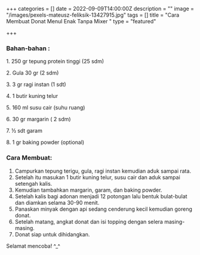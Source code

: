 +++
categories = []
date = 2022-09-09T14:00:00Z
description = ""
image = "/images/pexels-mateusz-feliksik-13427915.jpg"
tags = []
title = "Cara Membuat Donat Menul Enak Tanpa Mixer "
type = "featured"

+++
### Bahan-bahan :

1\. 250 gr tepung protein tinggi (25 sdm)

2\. Gula 30 gr (2 sdm)

3\. 3 gr ragi instan (1 sdt)

4\. 1 butir kuning telur

5\. 160 ml susu cair (suhu ruang)

6\. 30 gr margarin ( 2 sdm)

7\. ½ sdt garam

8\. 1 gr baking powder (optional)

### Cara Membuat:

1. Campurkan tepung terigu, gula, ragi instan kemudian aduk sampai rata.
2. Setelah itu masukan 1 butir kuning telur, susu cair dan aduk sampai setengah kalis.
3. Kemudian tambahkan margarin, garam, dan baking powder.
4. Setelah kalis bagi adonan menjadi 12 potongan lalu bentuk bulat-bulat dan diamkan selama 30-90 menit.
5. Panaskan minyak dengan api sedang cenderung kecil kemudian goreng donat.
6. Setelah matang, angkat donat dan isi topping dengan selera masing-masing.
7. Donat siap untuk dihidangkan.

Selamat mencoba! ^_^